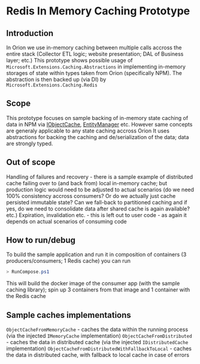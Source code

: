 # Redis In Memory Caching Prototype

## Introduction

In Orion we use in-memory caching between multiple calls accross the entire stack (Collector ETL logic; website presentation; DAL of Business layer; etc.)
This prototype shows possible usage of `Microsoft.Extensions.Caching.Abstractions` in implementing in-memory storages of state within types taken from Orion (specifically NPM). The abstraction is then backed up (via DI) by `Microsoft.Extensions.Caching.Redis`

## Scope

This prototype focuses on sample backing of in-memory state caching of data in NPM via [IObjectCache](https://bitbucket.solarwinds.com/projects/PAC/repos/interfaces/browse/Src/Web2/SolarWinds.Orion.Interfaces.WebApi/Caching/System/IObjectCache.cs#9), [EntityManager](https://bitbucket.solarwinds.com/projects/PLATFORM/repos/collector/browse/Src/Lib/SolarWinds.Collector/EntityManager.cs#11) etc. However same concepts are generaly applicable to any state caching accross Orion
It uses abstractions for backing the caching and de/serialization of the data; data are strongly typed.

## Out of scope

Handling of failures and recovery - there is a sample example of distributed cache failing over to (and back from) local in-memory cache; but production logic would need to be adjusted to actual scenarios (do we need 100% consistency accross consumers? Or do we actually just cache persisted immutable state? Can we fall-back to partitioned caching and if yes, do we need to consolidate data after shared cache is again available? etc.)
Expiration, invalidation etc. - this is left out to user code - as again it depends on actual scenarios of consuming code

## How to run/debug

To build the sample application and run it in composition of containers (3 producers/consumers; 1 Redis cache) you can run
```powershell
> RunCompose.ps1
```

This will build the docker image of the consumer app (with the sample caching library); spin up 3 containers from that image and 1 container with the Redis cache

## Sample caches implementations

`ObjectCacheFromMemoryCache` - caches the data within the running process (via the injected `IMemoryCache` implementation)
`ObjectCacheFromDistributed` - caches the data in distributed cache (via the injected `IDistributedCache` implementation)
`ObjectCacheFromDistributedWithFallbackToLocal` - caches the data in distributed cache, with fallback to local cache in case of errors
